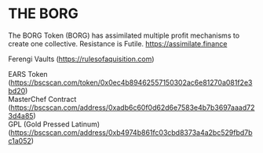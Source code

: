 # THE BORG
The BORG Token (BORG) has assimilated multiple profit mechanisms to create one collective. Resistance is Futile.
https://assimilate.finance

Ferengi Vaults (https://rulesofaquisition.com)

EARS Token (https://bscscan.com/token/0x0ec4b89462557150302ac6e81270a081f2e3bd20)
<br>
MasterChef Contract (https://bscscan.com/address/0xadb6c60f0d62d6e7583e4b7b3697aaad723d4a85)
<br>
GPL (Gold Pressed Latinum) (https://bscscan.com/address/0xb4974b861fc03cbd8373a4a2bc529fbd7bc1a052)
